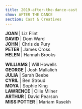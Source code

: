 ```yaml
---
title: 2019-after-the-dance-cast
show: AFTER THE DANCE
section: Cast & Creatives
---
```

**JOAN** | Liz Flint\
**DAVID** | Dom Ward\
**JOHN** | Chris de Pury\
**PETER** | James Cross\
**HELEN** | Hannah Brooks

**WILLIAMS** | Will Howells \
**GEORGE** | Josh Mallalieh\
**JULIA** | Sarah Beebe\
**CYRIL** | Ben Stroud\
**MOYA** | Sophie King\
**LAWRENCE** | Ollie Milner\
**ARTHUR** | David Pearson\
**MISS POTTER** | Mariam Rasekh
